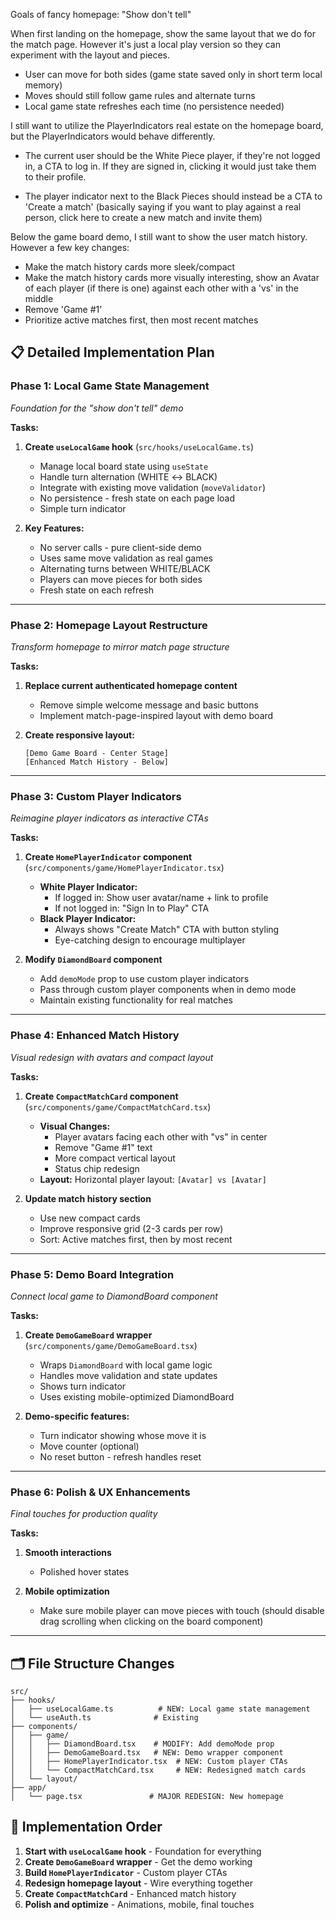 Goals of fancy homepage:
"Show don't tell"

When first landing on the homepage, show the same layout that we do for the match page. However it's just a local play version so they can experiment with the layout and pieces.

- User can move for both sides (game state saved only in short term local memory)
- Moves should still follow game rules and alternate turns
- Local game state refreshes each time (no persistence needed)

I still want to utilize the PlayerIndicators real estate on the homepage board, but the PlayerIndicators would behave differently.

- The current user should be the White Piece player, if they're not logged in, a CTA to log in. If they are signed in, clicking it would just take them to their profile.

- The player indicator next to the Black Pieces should instead be a CTA to 'Create a match' (basically saying if you want to play against a real person, click here to create a new match and invite them)

Below the game board demo, I still want to show the user match history. However a few key changes:

- Make the match history cards more sleek/compact
- Make the match history cards more visually interesting, show an Avatar of each player (if there is one) against each other with a 'vs' in the middle
- Remove 'Game #1'
- Prioritize active matches first, then most recent matches

## 📋 Detailed Implementation Plan

### **Phase 1: Local Game State Management**

_Foundation for the "show don't tell" demo_

**Tasks:**

1. **Create `useLocalGame` hook** (`src/hooks/useLocalGame.ts`)
   - Manage local board state using `useState`
   - Handle turn alternation (WHITE ↔ BLACK)
   - Integrate with existing move validation (`moveValidator`)
   - No persistence - fresh state on each page load
   - Simple turn indicator

2. **Key Features:**
   - No server calls - pure client-side demo
   - Uses same move validation as real games
   - Alternating turns between WHITE/BLACK
   - Players can move pieces for both sides
   - Fresh state on each refresh

---

### **Phase 2: Homepage Layout Restructure**

_Transform homepage to mirror match page structure_

**Tasks:**

1. **Replace current authenticated homepage content**
   - Remove simple welcome message and basic buttons
   - Implement match-page-inspired layout with demo board

2. **Create responsive layout:**

   ```
   [Demo Game Board - Center Stage]
   [Enhanced Match History - Below]
   ```

---

### **Phase 3: Custom Player Indicators**

_Reimagine player indicators as interactive CTAs_

**Tasks:**

1. **Create `HomePlayerIndicator` component** (`src/components/game/HomePlayerIndicator.tsx`)
   - **White Player Indicator:**
     - If logged in: Show user avatar/name + link to profile
     - If not logged in: "Sign In to Play" CTA
   - **Black Player Indicator:**
     - Always shows "Create Match" CTA with button styling
     - Eye-catching design to encourage multiplayer

2. **Modify `DiamondBoard` component**
   - Add `demoMode` prop to use custom player indicators
   - Pass through custom player components when in demo mode
   - Maintain existing functionality for real matches

---

### **Phase 4: Enhanced Match History**

_Visual redesign with avatars and compact layout_

**Tasks:**

1. **Create `CompactMatchCard` component** (`src/components/game/CompactMatchCard.tsx`)
   - **Visual Changes:**
     - Player avatars facing each other with "vs" in center
     - Remove "Game #1" text
     - More compact vertical layout
     - Status chip redesign
   - **Layout:** Horizontal player layout: `[Avatar] vs [Avatar]`

2. **Update match history section**
   - Use new compact cards
   - Improve responsive grid (2-3 cards per row)
   - Sort: Active matches first, then by most recent

---

### **Phase 5: Demo Board Integration**

_Connect local game to DiamondBoard component_

**Tasks:**

1. **Create `DemoGameBoard` wrapper** (`src/components/game/DemoGameBoard.tsx`)
   - Wraps `DiamondBoard` with local game logic
   - Handles move validation and state updates
   - Shows turn indicator
   - Uses existing mobile-optimized DiamondBoard

2. **Demo-specific features:**
   - Turn indicator showing whose move it is
   - Move counter (optional)
   - No reset button - refresh handles reset

---

### **Phase 6: Polish & UX Enhancements**

_Final touches for production quality_

**Tasks:**

1. **Smooth interactions**
   - Polished hover states

2. **Mobile optimization**
   - Make sure mobile player can move pieces with touch (should disable drag scrolling when clicking on the board component)

---

## 🗂️ File Structure Changes

```
src/
├── hooks/
│   ├── useLocalGame.ts          # NEW: Local game state management
│   └── useAuth.ts              # Existing
├── components/
│   ├── game/
│   │   ├── DiamondBoard.tsx    # MODIFY: Add demoMode prop
│   │   ├── DemoGameBoard.tsx   # NEW: Demo wrapper component
│   │   ├── HomePlayerIndicator.tsx  # NEW: Custom player CTAs
│   │   └── CompactMatchCard.tsx     # NEW: Redesigned match cards
│   └── layout/
├── app/
│   └── page.tsx               # MAJOR REDESIGN: New homepage
```

## 🎯 Implementation Order

1. **Start with `useLocalGame` hook** - Foundation for everything
2. **Create `DemoGameBoard` wrapper** - Get the demo working
3. **Build `HomePlayerIndicator`** - Custom player CTAs
4. **Redesign homepage layout** - Wire everything together
5. **Create `CompactMatchCard`** - Enhanced match history
6. **Polish and optimize** - Animations, mobile, final touches
